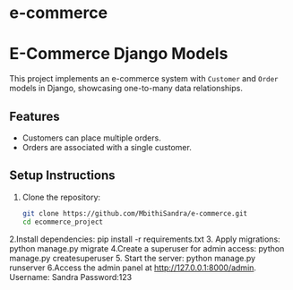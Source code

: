 # e-commerce
# E-Commerce Django Models

This project implements an e-commerce system with `Customer` and `Order` models in Django, showcasing one-to-many data relationships.

## Features
- Customers can place multiple orders.
- Orders are associated with a single customer.

## Setup Instructions
1. Clone the repository:
   ```bash
   git clone https://github.com/MbithiSandra/e-commerce.git
   cd ecommerce_project
2.Install dependencies:
pip install -r requirements.txt
3. Apply migrations:
python manage.py migrate
4.Create a superuser for admin access:
python manage.py createsuperuser
5. Start the server:
python manage.py runserver
6.Access the admin panel at http://127.0.0.1:8000/admin.
Username: Sandra
Password:123
